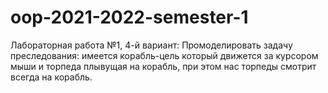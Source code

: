 # oop-2021-2022-semester-1
Лабораторная работа №1, 4-й вариант:
Промоделировать задачу преследования: имеется корабль-цель который движется за курсором мыши и торпеда плывущая на корабль, при этом нас торпеды смотрит всегда на корабль.